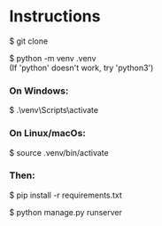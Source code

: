 <h1>Instructions</h1>

$ git clone

$ python -m venv .venv <br>
(If 'python' doesn't work, try 'python3')

<h3>On Windows:</h3>
$ .\venv\Scripts\activate

<h3>On Linux/macOs:</h3>
$ source .venv/bin/activate

<h3>Then:</h3>

$ pip install -r requirements.txt

$ python manage.py runserver